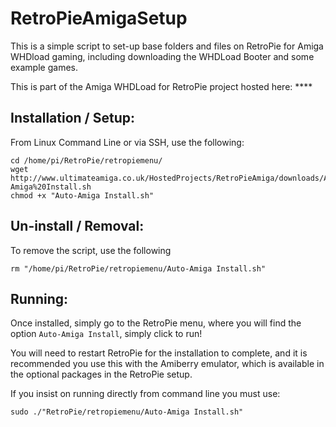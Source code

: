 # RetroPieAmigaSetup

This is a simple script to set-up base folders and files on RetroPie for Amiga WHDload gaming, including downloading the WHDLoad Booter and some example games. 

This is part of the Amiga WHDLoad for RetroPie project hosted here: ****


## Installation / Setup:

From Linux Command Line or via SSH, use the following:

```
cd /home/pi/RetroPie/retropiemenu/ 
wget http://www.ultimateamiga.co.uk/HostedProjects/RetroPieAmiga/downloads/Auto-Amiga%20Install.sh 
chmod +x "Auto-Amiga Install.sh"
```

## Un-install / Removal:

To remove the script, use the following
```
rm "/home/pi/RetroPie/retropiemenu/Auto-Amiga Install.sh"
```

## Running:
Once installed, simply go to the RetroPie menu, where you will find the option `Auto-Amiga Install`, simply click to run!

You will need to restart RetroPie for the installation to complete, and it is recommended you use this with the Amiberry emulator, which is available in the optional packages in the RetroPie setup.

If you insist on running directly from command line you must use:

```
sudo ./"RetroPie/retropiemenu/Auto-Amiga Install.sh"
```
